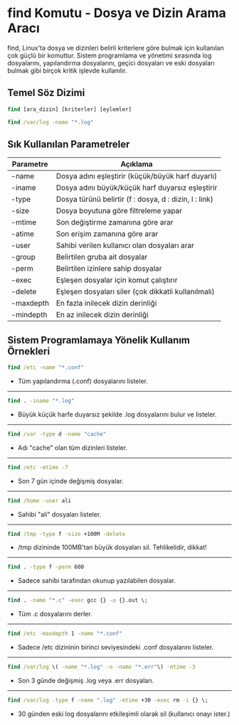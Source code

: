 # find Komutu - Dosya ve Dizin Arama Aracı

find, Linux'ta dosya ve dizinleri belirli kriterlere göre bulmak için kullanılan çok güçlü bir komuttur. Sistem programlama ve yönetimi sırasında log dosyalarını, yapılandırma dosyalarını, geçici dosyaları ve eski dosyaları bulmak gibi birçok kritik işlevde kullanılır.

## Temel Söz Dizimi

```cmd
find [ara_dizin] [kriterler] [eylemler]

find /var/log -name "*.log"
```

## Sık Kullanılan Parametreler

| Parametre | Açıklama |
|--|--|
| -name | Dosya adını eşleştirir (küçük/büyük harf duyarlı) |
| -iname | Dosya adını büyük/küçük harf duyarsız eşleştirir |
| -type | Dosya türünü belirtir (f : dosya, d : dizin, l : link) |
| -size | Dosya boyutuna göre filtreleme yapar |
| -mtime | Son değiştirme zamanına göre arar |
| -atime | Son erişim zamanına göre arar |
| -user | Sahibi verilen kullanıcı olan dosyaları arar |
| -group | Belirtilen gruba ait dosyalar |
| -perm | Belirtilen izinlere sahip dosyalar | 
| -exec | Eşleşen dosyalar için komut çalıştırır |
| -delete | Eşleşen dosyaları siler (çok dikkatli kullanılmalı) |
| -maxdepth | En fazla inilecek dizin derinliği | 
| -mindepth | En az inilecek dizin derinliği | 


## Sistem Programlamaya Yönelik Kullanım Örnekleri


```cmd
find /etc -name "*.conf"
```
* Tüm yapılandırma (.conf) dosyalarını listeler.

----------------------------------------------------------------------------------

```cmd
find . -iname "*.log"
```
* Büyük küçük harfe duyarsız şekilde .log dosyalarını bulur ve listeler.

----------------------------------------------------------------------------------

```cmd
find /var -type d -name "cache"
```
* Adı "cache" olan tüm dizinleri listeler.

----------------------------------------------------------------------------------

```cmd
find /etc -mtime -7
```
* Son 7 gün içinde değişmiş dosyalar.

----------------------------------------------------------------------------------

```cmd
find /home -user ali
```
* Sahibi "ali" dosyaları listeler.

----------------------------------------------------------------------------------

```cmd
find /tmp -type f -size +100M -delete
```
* /tmp dizininde 100MB'tan büyük dosyaları sil. Tehlikelidir, dikkat!

----------------------------------------------------------------------------------

```cmd
find . -type f -perm 600
```
* Sadece sahibi tarafından okunup yazılabilen dosyalar.

----------------------------------------------------------------------------------

```cmd
find . -name "*.c" -exec gcc {} -o {}.out \;
```
* Tüm .c dosyalarını derler.

----------------------------------------------------------------------------------

```cmd
find /etc -maxdepth 1 -name "*.conf"
```
* Sadece /etc dizininin birinci seviyesindeki .conf dosyalarını listeler.

----------------------------------------------------------------------------------

```cmd
find /var/log \( -name "*.log" -o -name "*.err"\) -mtime -3
```
* Son 3 günde değişmiş .log veya .err dosyaları.

----------------------------------------------------------------------------------

```cmd
find /var/log -type f -name ".log" -mtime +30 -exec rm -i {} \;
```
* 30 günden eski log dosyalarını etkileşimli olarak sil (kullanıcı onayı ister.)





